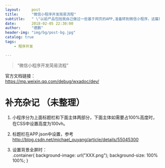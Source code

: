```yaml
---
layout:     post
title:      "微信小程序开发简易流程"
subtitle:   " \"以前产品包括我自己做过一些基于网页的APP,准备转到微信小程序，这篇博客用来做简要流程记录\""
date:       2018-02-05 22:30:00
author:     "德鹏"
header-img: "img/bg/post-bg.jpg"
catalog: true
tags:
    - 程序开发

---
```


> “微信小程序开发简易流程”

官方文档链接：  
https://mp.weixin.qq.com/debug/wxadoc/dev/  

# 补充杂记  （未整理）
1.	小程序分为上面标题栏和下面主体两部分，下面主体如需要占100%高度时，在CSS中设置高度为100vh。  

2.	标题栏在APP.json中设置，参考
http://blog.csdn.net/michael_ouyang/article/details/55045300  

3. 设置背景全屏时：  
.container{
 background-image: url("XXX.png");
 background-size: 100% 100%;
}
